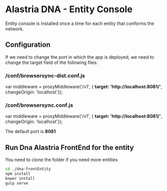 #  Alastria DNA - Entity Console

Entity console is installed once a time for each entity that conforms the network.

## Configuration

If we need to change the port in which the app is deployed, we need to change the target field of the following files:
### /conf/browsersync-dist.conf.js

  var middleware = proxyMiddleware('/v1', { **target: 'http://localhost:8081/'**, changeOrigin: 'localhost'});


### /conf/browsersync.conf.js

  var middleware = proxyMiddleware('/v1', { **target: 'http://localhost:8081/'**, changeOrigin: 'localhost'});


The default port is **8081**

## Run Dna Alastria FrontEnd for the entity
You need to clone the folder if you need more entities

``` bash
cd ./dna-frontEntity
npm install
bower install
gulp serve
```